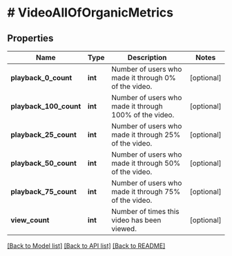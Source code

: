 # # VideoAllOfOrganicMetrics

## Properties

Name | Type | Description | Notes
------------ | ------------- | ------------- | -------------
**playback_0_count** | **int** | Number of users who made it through 0% of the video. | [optional]
**playback_100_count** | **int** | Number of users who made it through 100% of the video. | [optional]
**playback_25_count** | **int** | Number of users who made it through 25% of the video. | [optional]
**playback_50_count** | **int** | Number of users who made it through 50% of the video. | [optional]
**playback_75_count** | **int** | Number of users who made it through 75% of the video. | [optional]
**view_count** | **int** | Number of times this video has been viewed. | [optional]

[[Back to Model list]](../../README.md#models) [[Back to API list]](../../README.md#endpoints) [[Back to README]](../../README.md)
